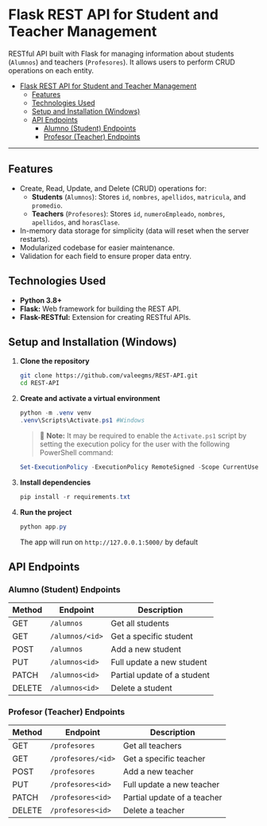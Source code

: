 # Flask REST API for Student and Teacher Management

RESTful API built with Flask for managing information about students (`Alumnos`) and teachers (`Profesores`). It allows users to perform CRUD operations on each entity.

- [Flask REST API for Student and Teacher Management](#flask-rest-api-for-student-and-teacher-management)
  - [Features](#features)
  - [Technologies Used](#technologies-used)
  - [Setup and Installation (Windows)](#setup-and-installation-windows)
  - [API Endpoints](#api-endpoints)
    - [Alumno (Student) Endpoints](#alumno-student-endpoints)
    - [Profesor (Teacher) Endpoints](#profesor-teacher-endpoints)

---

## Features

- Create, Read, Update, and Delete (CRUD) operations for:
  - **Students** (`Alumnos`): Stores `id`, `nombres`, `apellidos`, `matricula`, and `promedio`.
  - **Teachers** (`Profesores`): Stores `id`, `numeroEmpleado`, `nombres`, `apellidos`, and `horasClase`.
- In-memory data storage for simplicity (data will reset when the server restarts).
- Modularized codebase for easier maintenance.
- Validation for each field to ensure proper data entry.

## Technologies Used

- **Python 3.8+**
- **Flask:** Web framework for building the REST API.
- **Flask-RESTful:** Extension for creating RESTful APIs.

## Setup and Installation (Windows)

1. **Clone the repository**
   ```bash
   git clone https://github.com/valeegms/REST-API.git
   cd REST-API
2. **Create and activate a virtual environment**
   ```powershell
   python -m .venv venv
   .venv\Scripts\Activate.ps1 #Windows
   ```
    > :memo: **Note:** It may be required to enable the `Activate.ps1` script by setting the execution policy for the user with the following PowerShell command:
    ```powershell
    Set-ExecutionPolicy -ExecutionPolicy RemoteSigned -Scope CurrentUser
    ```
3. **Install dependencies**
   ```powershell
   pip install -r requirements.txt
   ```
4. **Run the project**
   ```powershell
   python app.py
   ```
   The app will run on `http://127.0.0.1:5000/` by default

## API Endpoints
### Alumno (Student) Endpoints
|  Method  |  Endpoint     |  Description              |
|----------|---------------|---------------------------|
|GET       |`/alumnos`     |Get all students           |
|GET       |`/alumnos/<id>`|Get a specific student     |
|POST      |`/alumnos`     |Add a new student          |
|PUT       |`/alumnos<id>` |Full update a new student  |
|PATCH     |`/alumnos<id>` |Partial update of a student|
|DELETE    |`/alumnos<id>` |Delete a student           |

### Profesor (Teacher) Endpoints
|  Method  |  Endpoint        |  Description              |
|----------|------------------|---------------------------|
|GET       |`/profesores`     |Get all teachers           |
|GET       |`/profesores/<id>`|Get a specific teacher     |
|POST      |`/profesores`     |Add a new teacher          |
|PUT       |`/profesores<id>` |Full update a new teacher  |
|PATCH     |`/profesores<id>` |Partial update of a teacher|
|DELETE    |`/profesores<id>` |Delete a teacher           |
